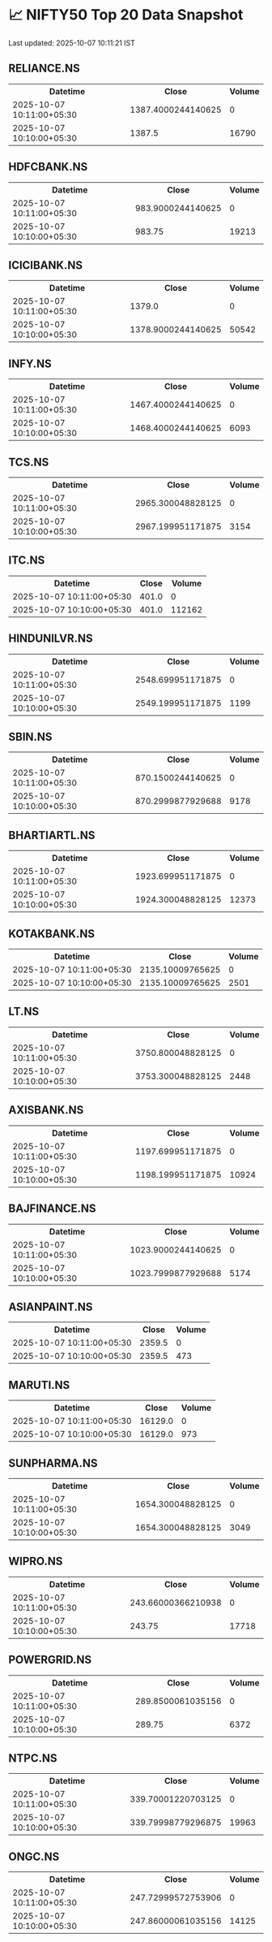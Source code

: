 # 📈 NIFTY50 Top 20 Data Snapshot

Last updated: 2025-10-07 10:11:21 IST

## RELIANCE.NS

<table>
  <tr><th>Datetime</th><th>Close</th><th>Volume</th></tr>
  <tr><td>2025-10-07 10:11:00+05:30</td><td>1387.4000244140625</td><td>0</td></tr>
  <tr><td>2025-10-07 10:10:00+05:30</td><td>1387.5</td><td>16790</td></tr>
</table>

## HDFCBANK.NS

<table>
  <tr><th>Datetime</th><th>Close</th><th>Volume</th></tr>
  <tr><td>2025-10-07 10:11:00+05:30</td><td>983.9000244140625</td><td>0</td></tr>
  <tr><td>2025-10-07 10:10:00+05:30</td><td>983.75</td><td>19213</td></tr>
</table>

## ICICIBANK.NS

<table>
  <tr><th>Datetime</th><th>Close</th><th>Volume</th></tr>
  <tr><td>2025-10-07 10:11:00+05:30</td><td>1379.0</td><td>0</td></tr>
  <tr><td>2025-10-07 10:10:00+05:30</td><td>1378.9000244140625</td><td>50542</td></tr>
</table>

## INFY.NS

<table>
  <tr><th>Datetime</th><th>Close</th><th>Volume</th></tr>
  <tr><td>2025-10-07 10:11:00+05:30</td><td>1467.4000244140625</td><td>0</td></tr>
  <tr><td>2025-10-07 10:10:00+05:30</td><td>1468.4000244140625</td><td>6093</td></tr>
</table>

## TCS.NS

<table>
  <tr><th>Datetime</th><th>Close</th><th>Volume</th></tr>
  <tr><td>2025-10-07 10:11:00+05:30</td><td>2965.300048828125</td><td>0</td></tr>
  <tr><td>2025-10-07 10:10:00+05:30</td><td>2967.199951171875</td><td>3154</td></tr>
</table>

## ITC.NS

<table>
  <tr><th>Datetime</th><th>Close</th><th>Volume</th></tr>
  <tr><td>2025-10-07 10:11:00+05:30</td><td>401.0</td><td>0</td></tr>
  <tr><td>2025-10-07 10:10:00+05:30</td><td>401.0</td><td>112162</td></tr>
</table>

## HINDUNILVR.NS

<table>
  <tr><th>Datetime</th><th>Close</th><th>Volume</th></tr>
  <tr><td>2025-10-07 10:11:00+05:30</td><td>2548.699951171875</td><td>0</td></tr>
  <tr><td>2025-10-07 10:10:00+05:30</td><td>2549.199951171875</td><td>1199</td></tr>
</table>

## SBIN.NS

<table>
  <tr><th>Datetime</th><th>Close</th><th>Volume</th></tr>
  <tr><td>2025-10-07 10:11:00+05:30</td><td>870.1500244140625</td><td>0</td></tr>
  <tr><td>2025-10-07 10:10:00+05:30</td><td>870.2999877929688</td><td>9178</td></tr>
</table>

## BHARTIARTL.NS

<table>
  <tr><th>Datetime</th><th>Close</th><th>Volume</th></tr>
  <tr><td>2025-10-07 10:11:00+05:30</td><td>1923.699951171875</td><td>0</td></tr>
  <tr><td>2025-10-07 10:10:00+05:30</td><td>1924.300048828125</td><td>12373</td></tr>
</table>

## KOTAKBANK.NS

<table>
  <tr><th>Datetime</th><th>Close</th><th>Volume</th></tr>
  <tr><td>2025-10-07 10:11:00+05:30</td><td>2135.10009765625</td><td>0</td></tr>
  <tr><td>2025-10-07 10:10:00+05:30</td><td>2135.10009765625</td><td>2501</td></tr>
</table>

## LT.NS

<table>
  <tr><th>Datetime</th><th>Close</th><th>Volume</th></tr>
  <tr><td>2025-10-07 10:11:00+05:30</td><td>3750.800048828125</td><td>0</td></tr>
  <tr><td>2025-10-07 10:10:00+05:30</td><td>3753.300048828125</td><td>2448</td></tr>
</table>

## AXISBANK.NS

<table>
  <tr><th>Datetime</th><th>Close</th><th>Volume</th></tr>
  <tr><td>2025-10-07 10:11:00+05:30</td><td>1197.699951171875</td><td>0</td></tr>
  <tr><td>2025-10-07 10:10:00+05:30</td><td>1198.199951171875</td><td>10924</td></tr>
</table>

## BAJFINANCE.NS

<table>
  <tr><th>Datetime</th><th>Close</th><th>Volume</th></tr>
  <tr><td>2025-10-07 10:11:00+05:30</td><td>1023.9000244140625</td><td>0</td></tr>
  <tr><td>2025-10-07 10:10:00+05:30</td><td>1023.7999877929688</td><td>5174</td></tr>
</table>

## ASIANPAINT.NS

<table>
  <tr><th>Datetime</th><th>Close</th><th>Volume</th></tr>
  <tr><td>2025-10-07 10:11:00+05:30</td><td>2359.5</td><td>0</td></tr>
  <tr><td>2025-10-07 10:10:00+05:30</td><td>2359.5</td><td>473</td></tr>
</table>

## MARUTI.NS

<table>
  <tr><th>Datetime</th><th>Close</th><th>Volume</th></tr>
  <tr><td>2025-10-07 10:11:00+05:30</td><td>16129.0</td><td>0</td></tr>
  <tr><td>2025-10-07 10:10:00+05:30</td><td>16129.0</td><td>973</td></tr>
</table>

## SUNPHARMA.NS

<table>
  <tr><th>Datetime</th><th>Close</th><th>Volume</th></tr>
  <tr><td>2025-10-07 10:11:00+05:30</td><td>1654.300048828125</td><td>0</td></tr>
  <tr><td>2025-10-07 10:10:00+05:30</td><td>1654.300048828125</td><td>3049</td></tr>
</table>

## WIPRO.NS

<table>
  <tr><th>Datetime</th><th>Close</th><th>Volume</th></tr>
  <tr><td>2025-10-07 10:11:00+05:30</td><td>243.66000366210938</td><td>0</td></tr>
  <tr><td>2025-10-07 10:10:00+05:30</td><td>243.75</td><td>17718</td></tr>
</table>

## POWERGRID.NS

<table>
  <tr><th>Datetime</th><th>Close</th><th>Volume</th></tr>
  <tr><td>2025-10-07 10:11:00+05:30</td><td>289.8500061035156</td><td>0</td></tr>
  <tr><td>2025-10-07 10:10:00+05:30</td><td>289.75</td><td>6372</td></tr>
</table>

## NTPC.NS

<table>
  <tr><th>Datetime</th><th>Close</th><th>Volume</th></tr>
  <tr><td>2025-10-07 10:11:00+05:30</td><td>339.70001220703125</td><td>0</td></tr>
  <tr><td>2025-10-07 10:10:00+05:30</td><td>339.79998779296875</td><td>19963</td></tr>
</table>

## ONGC.NS

<table>
  <tr><th>Datetime</th><th>Close</th><th>Volume</th></tr>
  <tr><td>2025-10-07 10:11:00+05:30</td><td>247.72999572753906</td><td>0</td></tr>
  <tr><td>2025-10-07 10:10:00+05:30</td><td>247.86000061035156</td><td>14125</td></tr>
</table>


